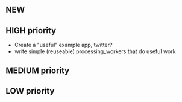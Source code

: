 NEW
---

HIGH priority
-------------
* Create a "useful" example app, twitter?
* write simple (reuseable) processing_workers that do useful work

MEDIUM priority
---------------

LOW priority
------------
